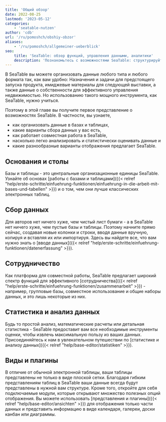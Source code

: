 ```yaml
---
title: 'Общий обзор'
date: 2022-08-25
lastmod: '2023-05-12'
categories:
    - 'seatable-nutzen'
author: 'cdb'
url: '/ru/pomoshch/obshiy-obzor'
aliases:
    - '/ru/pomoshch/allgemeiner-ueberblick'
seo:
    title: 'SeaTable: обзор функций, управления данными, аналитики'
    description: 'Познакомьтесь с возможностями SeaTable: структурируйте и анализируйте данные, работайте вместе, используйте разные режимы и плагины.'
---
```


В SeaTable вы можете организовать данные любого типа и любого формата так, как вам удобно: Назначения и задачи для предстоящего запуска продукта, имиджевые материалы для следующей выставки, а также данные о собственности для эффективного управления недвижимостью. Но использованию такого мощного инструмента, как SeaTable, нужно учиться.

Поэтому в этой главе вы получите первое представление о возможностях SeaTable. В частности, вы узнаете,

- как организовать данные в базах и таблицах,
- какие варианты сбора данных у вас есть,
- как работает совместная работа в SeaTable,
- насколько легко анализировать и статистически оценивать данные и
- какие разнообразные варианты отображения предлагает SeaTable.

## Основания и столы

Базы и таблицы - это центральные организационные единицы SeaTable. Узнайте об основах [работы с базами и таблицами]({{< relref "help/erste-schritte/einfuehrung-funktionen/einfuehrung-in-die-arbeit-mit-bases-und-tabellen" >}}) и о том, чем они лучше классических электронных таблиц.

## Сбор данных

Для авторов нет ничего хуже, чем чистый лист бумаги - а в SeaTable нет ничего хуже, чем пустые базы и таблицы. Поэтому начните прямо сейчас, создавая новые колонки и строки, вводя данные вручную, копируя и вставляя их или импортируя. Здесь вы найдете все, что вам нужно знать о [вводе данных]({{< relref "help/erste-schritte/einfuehrung-funktionen/datenerfassung" >}}).

## Сотрудничество

Как платформа для совместной работы, SeaTable предлагает широкий спектр функций для эффективного [сотрудничества]({{< relref "help/erste-schritte/einfuehrung-funktionen/zusammenarbeit" >}}) - например, групповые базы, совместное использование и общие наборы данных, и это лишь некоторые из них.

## Статистика и анализ данных

Будь то простой анализ, математические расчеты или детальная статистика - SeaTable предоставит вам все необходимые инструменты оценки, чтобы извлечь максимальную пользу из ваших данных. Присоединяйтесь к нам в увлекательном путешествии по [статистике и анализу данных]({{< relref "help/base-editor/statistiken" >}}).

## Виды и плагины

В отличие от обычной электронной таблицы, ваши таблицы представлены не только в виде плоской сетки. Благодаря гибким представлениям таблиц в SeaTable ваши данные всегда будут представлены в нужной вам структуре. Кроме того, откройте для себя подключаемые модули, которые открывают множество полезных опций отображения. Вы можете использовать [представления и плагины]({{< relref "help/base-editor/ansichten" >}}) для отображения только части данных и представить информацию в виде календаря, галереи, доски канбан или диаграммы.
